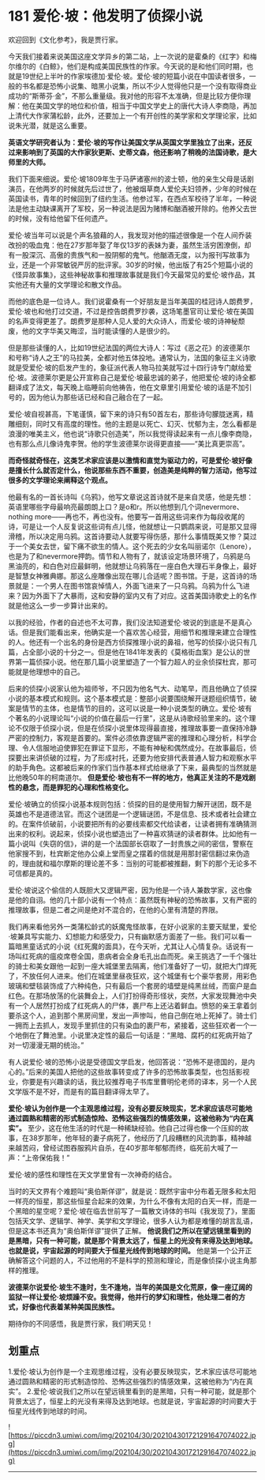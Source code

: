 # 181 爱伦·坡：他发明了侦探小说 

欢迎回到《文化参考》，我是贾行家。

今天我们接着来说美国这座文学异乡的第二站，上一次说的是霍桑的《红字》和梅尔维尔的《白鲸》，他们是构成美国民族性的作家。今天说的是和他们同时期，也就是19世纪上半叶的作家埃德加·爱伦·坡。爱伦·坡的短篇小说在中国读者很多，一般的书名都是恐怖小说集、暗黑小说集，所以不少人觉得他只是一个没有取得商业成功的“斯蒂芬·金”，不那么重量级。我对他的形容不太准确，但是比较方便你理解：他在美国文学的地位和价值，相当于中国文学史上的唐代大诗人李商隐，再加上清代大作家蒲松龄，此外，还要加上一个有开创性的美学家和文学理论家，比如说朱光潜，就是这么重要。

 **英语文学研究者认为：爱伦·坡的写作让美国文学从英国文学里独立了出来，还反过来影响到了英国的大作家狄更斯、史蒂文森，他还影响了稍晚的法国诗歌，是大师里的大师。**

我们下面来细说。爱伦·坡1809年生于马萨诸塞州的波士顿，他的亲生父母是话剧演员，在他两岁的时候就先后过世了，他被烟草商人爱伦夫妇领养，少年的时候在英国读书，青年的时候回到了纽约生活。他参过军，在西点军校待了半年，一种说法是他主动缺课离开了军校，另一种说法是因为赌博和酗酒被开除的。他养父去世的时候，没有给他留下任何遗产。

爱伦·坡当年可以说是个声名狼藉的人，我发现对他的描述很像是一个在人间乔装改扮的吸血鬼：他在27岁那年娶了年仅13岁的表妹为妻，虽然生活穷困潦倒，却有一股深沉、高傲的贵族气和一股阴郁的鬼气。他酗酒无度，以为报刊写故事为业，还是一个非常敏锐严厉的批评家。30岁的时候，他出版了有25个短篇小说的《怪异故事集》，这些神秘故事和推理故事就是我们今天最常见的爱伦·坡作品，其实他还有大量的文学理论和散文作品。

而他的底色是一位诗人。我们说霍桑有一个好朋友是当年美国的桂冠诗人朗费罗，爱伦·坡也和他打过交道，不过是控告朗费罗抄袭，这场笔墨官司让爱伦·坡在美国的名声变得更差了。朗费罗是那种人见人爱的大众诗人，而爱伦·坡的诗神秘颓废，他的文字华美又晦涩，当时能读懂的人是很少的。

但是那些读懂的人，比如19世纪法国的两位大诗人：写过《恶之花》的波德莱尔和号称“诗人之王”的马拉美，全都对他五体投地。通常认为，法国的象征主义诗歌就是受爱伦·坡的启发产生的，象征派代表人物马拉美就写过十四行诗专门献给爱伦·坡。波德莱尔更是公开宣称自己是爱伦·坡最忠诚的弟子，他把爱伦·坡的诗全都翻译成了法文，每天晚上临睡前向他祷告，他在文章里引用爱伦·坡的话是不加引号的，因为他认为那些话已经和自己融合在了一起。

爱伦·坡自视甚高，下笔谨慎，留下来的诗只有50首左右，那些诗句朦胧迷离，精雕细刻，同时又有高度的理性。他的主题是以死亡、幻灭、忧郁为主，怎么看都是浪漫的唯美主义，他也说“诗歌只创造美”，所以我觉得读起来有一点儿像李商隐，也有那么点儿像诗鬼李贺。他的学生波德莱尔说得更直接——“美比真更崇高”。

 **而奇怪就奇怪在，这类艺术家应该是以激情和直觉为驱动力的，可是爱伦·坡好像是擅长什么就否定什么，他说那些东西不重要，创造美是纯粹的智力活动，他写过很多的文学理论来阐释这个观点。**

他最有名的一首长诗叫《乌鸦》，他写文章说这首诗就不是来自灵感，他是先想：英语里哪些字母最响亮最朗朗上口？是o和r。所以他想到几个词nevermore、nothing more——再也不，再也没有。他要写一首用这些词来作为每段收尾的诗，可是让一个人反复说这些词有点儿怪，他就想让一只鹦鹉来说，可是那又显得滑稽，所以决定用乌鸦。这首诗要动人就要写得伤感，那什么事情既美又惨？莫过于一个美女去世，留下痛不欲生的情人。这个死去的少女名叫丽诺尔（Lenore），也是为了和nevermore押韵。情节和人物有了，就该设定场景环境了，乌鸦是乌黑油亮的，和白色对应最鲜明，他就想让乌鸦落在一座白色大理石半身像上，最好是智慧女神雅典娜。那这么座雕像出现在哪儿合适呢？图书馆。于是，这首诗的场景就是：一个男人在图书馆哀悼情人，外面飞进来了一只乌鸦。乌鸦为什么飞进来？因为外面下了大暴雨，这和安静的室内又有了对应。这首美国诗歌史上的名作就是他这么一步一步算计出来的。

以我的经验，作者的自述也不太可靠，我们没法知道爱伦·坡说的到底是不是真心话。但是我们能看出来，他确实是一个喜欢苦心经营，用细节和推理来建立合理性的人。他还有一个出名的身份是西方侦探推理小说的鼻祖，他写的侦探小说只有几篇，占全部小说的十分之一。但是他在1841年发表的《莫格街血案》是公认的世界第一篇侦探小说。他在那几篇小说里塑造了一个智力超人的业余侦探杜宾，那可能就是他理想中的自己。

后来的侦探小说家认他为祖师爷，不只因为他名气大、动笔早，而且他确立了侦探小说的基本模式和规则。这个基本模式是：整部小说要围绕解开谜题组织情节，破案是情节的主体，也是情节的目的，这可以说是一种小说类型的确立。爱伦·坡有个著名的小说理论叫“小说的价值在最后一行里”，这是从诗歌经验里来的。这个理论不仅限于侦探小说，但是在侦探小说里体现得最直接，推理故事要一直保持冷静严密的控制力，客观是首要的。案件必须依靠逻辑严密的推理和心理分析，科学合理、令人信服地迫使罪犯在罪证下显形，不能有神秘和偶然成分。在故事最后，侦探要出来讲侦破的过程，为了形成衬托，还要为他安排代表普通人智力和观察水平的助手角色。这都被后来的作家们当作基本样式给继承了下来，最典型的当然就是比他晚50年的柯南道尔。 **但是爱伦·坡也有不一样的地方，他真正关注的不是戏剧性的悬念，而是罪犯的心理和性格变化。**

爱伦·坡确立的侦探小说基本规则包括：侦探的目的是使用智力解开谜团，既不是英雄也不是道德法官。而这个谜团是一个逻辑谜团，不是信息、技术或者社会建立的。在案件侦破前，小说要把所有的必要线索都交代给读者，让读者拥有准确猜测出来的权利。说起来，侦探小说也塑造出了一种喜欢猜谜的读者群体。比如他有一篇小说叫《失窃的信》，讲的是一个法国部长窃取了一封贵族之间的密信，警察在他家搜不到，杜宾断定他办公桌上堂而皇之摆着的信就是用那封密信翻过来伪造的，理由就和福尔摩斯的理论差不多：当别的可能都被推翻，剩下的那个无论多不可信都是真的。

爱伦·坡说这个偷信的人既胆大又逻辑严密，因为他是一个诗人兼数学家，这也像是他的自诩。他的几十部小说有一个特点：虽然既有神秘的恐怖故事，又有严密的推理故事，但是二者之间是绝对不混合的，在他的心里有清楚的界限。

我们再来看他另外一类蒲松龄式的妖魔鬼怪故事，在好小说家的主要天赋里，爱伦·坡兼具写实能力、幻想能力和感受力，只有幽默感方面差了一些。我们可以看一篇暗黑童话式的小说《红死魔的面具》，在今天听，尤其让人心情复杂。话说有一场叫红死病的瘟疫席卷全国，患病者会全身毛孔出血而死。亲王挑选了一千个强壮的骑士和美女跟他一起到一座大城堡里去隔离，他们准备好了一切，就把大门焊死了，不放任何人进来。他们在城堡里昼夜狂欢，这个城堡有七个豪华套房，用彩色玻璃和壁毯装饰成了六种纯色，只有最后一个套房的墙壁是纯黑丝绒，而窗户是血红色。在那场放荡的化装舞会上，人们打扮得奇形怪状，突然，大家发现舞池中央有一个人居然打扮成了红死病人的尸体，裹尸布上还沾着鲜血。愤怒的亲王拿着剑要杀这个人，追到那个黑房间里，发出一声惨叫，他自己倒在地上死掉了。骑士们一拥而上去抓人，发现手里抓住的只有染血的裹尸布，紧接着，这些狂欢者一个一个地倒在了舞池里。小说里决定性的最后一句话是：“黑暗、腐朽的红死病开始了对一切漫漫无期的统治。”

有人说爱伦·坡的恐怖小说是受德国文学启发，他回答说：“恐怖不是德国的，是内心的。”后来的美国人把他的这些故事转变成了许多的恐怖故事类型，也包括影视业，你要是有兴趣读的话，我比较推荐电子书库里曹明伦老师的译本，另一个人民文学版不是不好，而是有的篇目翻译得太早了。

 **爱伦·坡认为创作是一个主观思维过程，没有必要反映现实，艺术家应该尽可能地通过圆熟和精密的形式制造惊险、恐怖这些强烈的情感效果，这被他称为“内在真实”。** 至少，这在他生活的时代是一种稀缺经验。他自己过得也像一个压抑的故事，在38岁那年，他年轻的妻子病死了，他经历了几段糟糕的风流韵事，精神越来越苦闷，曾经试图吞服鸦片自杀，在40岁那年郁郁而终，临死前大喊了一声：“上帝保佑我！”

爱伦·坡的感性和理性在天文学里曾有一次神奇的结合。

当时的天文界有个难题叫“奥伯斯佯谬”，就是说：既然宇宙中分布着无限多和太阳一样亮的恒星，那这些恒星合起来的效果，为什么不像有太阳的白天一样，而是一个黑暗的星空呢？爱伦·坡在临去世前写了一篇散文诗体的书叫《我发现了》，里面包括天文学、逻辑学、神学、美学和文学理论，很多人认为都是难懂的胡言乱语，但是这本书还真为“奥伯斯佯谬”提供了正解。 **他说我们之所以在望远镜里看到的是黑暗，只有一种可能，就是那个背景太远了，恒星上的光没有来得及达到地球。也就是说，宇宙起源的时间要大于恒星光线传到地球的时间。** 他是第一个公开正确解答这个问题的人，不过他用的不是科学的预测和理论，而是像侦探小说主角那样的推理。

 **波德莱尔说爱伦·坡生不逢时，生不逢地，当年的美国是文化荒原，像一座辽阔的监狱一样让爱伦·坡烦躁不安。我觉得，他并行的梦幻和理性，他处理二者的方式，好像也代表着某种美国民族性。**

期待你的不同感悟，我是贾行家，我们明天见！

## 划重点

1.爱伦·坡认为创作是一个主观思维过程，没有必要反映现实，艺术家应该尽可能地通过圆熟和精密的形式制造惊险、恐怖这些强烈的情感效果，这被他称为“内在真实”。
2.爱伦·坡说我们之所以在望远镜里看到的是黑暗，只有一种可能，就是那个背景太远了，恒星上的光没有来得及达到地球。也就是说，宇宙起源的时间要大于恒星光线传到地球的时间。

![https://piccdn3.umiwi.com/img/202104/30/202104301721291647074022.jpg](https://piccdn3.umiwi.com/img/202104/30/202104301721291647074022.jpg)

---
